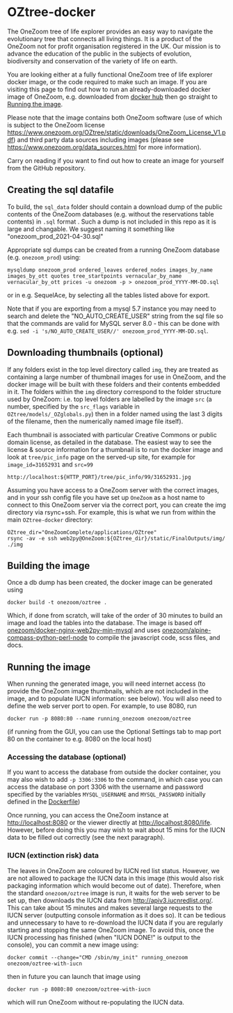 # OZtree-docker

The OneZoom tree of life explorer provides an easy way to navigate the evolutionary tree that connects all living things.  It is a product of the OneZoom not for profit organisation registered in the UK. Our mission is to advance the education of the public in the subjects of evolution, biodiversity and conservation of the variety of life on earth.

You are looking either at a fully functional OneZoom tree of life explorer docker image, or the code required to make such an image.
If you are visiting this page to find out how to run an already-downloaded docker image
of OneZoom, e.g. downloaded from [docker hub](https://hub.docker.com) then go straight to
[Running the image](#running-the-image). 

Please note that the image contains both OneZoom software (use of which is subject to the OneZoom license https://www.onezoom.org/OZtree/static/downloads/OneZoom_License_V1.pdf) and third party data sources including images (please see https://www.onezoom.org/data_sources.html for more information).

Carry on reading if you want to find out how to create an image for yourself from the GitHub repository.

## Creating the sql datafile

To build, the `sql_data` folder should contain a download dump of the public contents of the OneZoom
databases (e.g. without the reservations table contents) in `.sql` format . Such a dump
is not included in this repo as it is large and changable. We suggest naming it something like
"onezoom_prod_2021-04-30.sql"

Appropriate sql dumps can be created from a running OneZoom database (e.g. `onezoom_prod`)
using:

```
mysqldump onezoom_prod ordered_leaves ordered_nodes images_by_name images_by_ott quotes tree_startpoints vernacular_by_name vernacular_by_ott prices -u onezoom -p > onezoom_prod_YYYY-MM-DD.sql
```

or in e.g. SequelAce, by selecting all the tables listed above for export.

Note that if you are exporting
from a mysql 5.7 instance you may need to search and delete the "NO_AUTO_CREATE_USER" string from the sql file
so that the commands are valid for MySQL server 8.0 - this can be done with e.g.
`sed -i 's/NO_AUTO_CREATE_USER//' onezoom_prod_YYYY-MM-DD.sql`.

## Downloading thumbnails (optional)

If any folders exist in the top level directory called `img`, they are treated as containing
a large number of thumbnail images for use in OneZoom, and the
docker image will be built with these folders and their contents embedded in it. The folders
within the `img` directory correspond to the folder structure used by OneZoom: i.e.
top level folders are labelled by the image `src` (a number, specified
by the `src_flags` variable in `OZtree/models/_OZglobals.py`) then in a folder named
using the last 3 digits of the filename, then the numerically named image file itself).

Each thumbnail is associated with particular Creative Commons or public domain license, as
detailed in the database. The easiest way to see the license & source information for a 
thumbnail is to run the docker image and look at `tree/pic_info` page on the served-up site,
for example for `image_id=31652931` and `src=99`

```
http://localhost:${HTTP_PORT}/tree/pic_info/99/31652931.jpg
```

Assuming you have access to a OneZoom server with the correct images, and in your ssh
config file you have set up `OneZoom` as a host name to connect to this OneZoom server via
the correct port, you can create the img directory via rsync+ssh. For example, this is
what we run from within the main `OZtree-docker` directory:

```
OZtree_dir="OneZoomComplete/applications/OZtree"
rsync -av -e ssh web2py@OneZoom:${OZtree_dir}/static/FinalOutputs/img/ ./img
```

## Building the image

Once a db dump has been created, the docker image can be generated using 

```
docker build -t onezoom/oztree .
```

Which, if done from scratch, will take of the order of 30 minutes to build an image and
load the tables into the database. The image is based off
[onezoom/docker-nginx-web2py-min-mysql](https://hub.docker.com/repository/docker/onezoom/docker-nginx-web2py-min-mysql)
and uses [onezoom/alpine-compass-python-perl-node](https://hub.docker.com/repository/docker/onezoom/alpine-compass-python-perl-node)
to compile the javascript code, scss files, and docs.

## Running the image

When running the generated image, you will need internet access (to provide the OneZoom image
thumbnails, which are not included in the image, and to populate IUCN information: see below).
You will also need to define the web server port to open. For example, to use 8080, run 

```
docker run -p 8080:80 --name running_onezoom onezoom/oztree
```

(if running from the GUI, you can use the Optional Settings tab to map port 80 on the
container to e.g. 8080 on the local host)

### Accessing the database (optional)

If you want to access the database from outside the docker container, you may also wish
to add `-p 3306:3306` to the command, in which case you can access the database on port 3306 with the username
and password specified by the variables `MYSQL_USERNAME` and `MYSQL_PASSWORD` initially defined
in the [Dockerfile](Dockerfile#L64))

Once running, you can access the OneZoom instance at [http://localhost:8080](http://localhost:8080)
or the viewer directly at [http://localhost:8080/life](http://localhost:8080/life). However,
before doing this you may wish to wait about 15 mins for the IUCN data to be filled out
correctly (see the next paragraph).

### IUCN (extinction risk) data

The leaves in OneZoom are coloured by IUCN red list status. However, we are not allowed
to package the IUCN data in this image (this would also risk packaging information which
would become out of date). Therefore, when the standard `onezoom/oztree` image is run,
it waits for the web server to be set up, then downloads the IUCN data from
http://apiv3.iucnredlist.org/. This can take about 15 minutes and makes several large
requests to the IUCN server (outputting console information as it does so). It can be
tedious and unnecessary to have to re-download the IUCN data if you are regularly
starting and stopping the same OneZoom image. To avoid this, once the IUCN processing has
finished (when "IUCN DONE!" is output to the console), you can commit a new image using:

```
docker commit --change="CMD /sbin/my_init" running_onezoom onezoom/oztree-with-iucn
```

then in future you can launch that image using

```
docker run -p 8080:80 onezoom/oztree-with-iucn
```

which will run OneZoom without re-populating the IUCN data.

